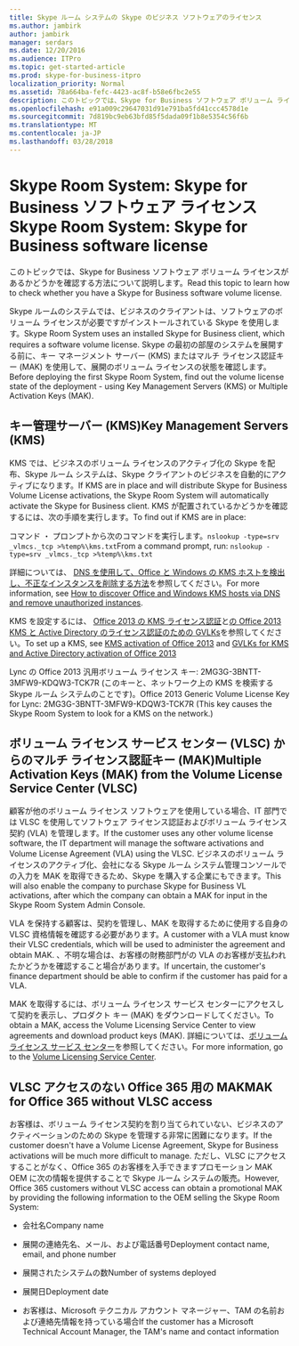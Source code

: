 ```yaml
---
title: Skype ルーム システムの Skype のビジネス ソフトウェアのライセンス
ms.author: jambirk
author: jambirk
manager: serdars
ms.date: 12/20/2016
ms.audience: ITPro
ms.topic: get-started-article
ms.prod: skype-for-business-itpro
localization_priority: Normal
ms.assetid: 78a664ba-fefc-4423-ac8f-b58e6fbc2e55
description: このトピックでは、Skype for Business ソフトウェア ボリューム ライセンスがあるかどうかを確認する方法について説明します。
ms.openlocfilehash: e91a009c29647031d91e791ba5fd41ccc4578d1e
ms.sourcegitcommit: 7d819bc9eb63bfd85f5dada09f1b8e5354c56f6b
ms.translationtype: MT
ms.contentlocale: ja-JP
ms.lasthandoff: 03/28/2018
---
```

# <a name="skype-room-system-skype-for-business-software-license"></a><span data-ttu-id="33854-103">Skype Room System: Skype for Business ソフトウェア ライセンス</span><span class="sxs-lookup"><span data-stu-id="33854-103">Skype Room System: Skype for Business software license</span></span>
 
<span data-ttu-id="33854-104">このトピックでは、Skype for Business ソフトウェア ボリューム ライセンスがあるかどうかを確認する方法について説明します。</span><span class="sxs-lookup"><span data-stu-id="33854-104">Read this topic to learn how to check whether you have a Skype for Business software volume license.</span></span> 
  
<span data-ttu-id="33854-105">Skype ルームのシステムでは、ビジネスのクライアントは、ソフトウェアのボリューム ライセンスが必要ですがインストールされている Skype を使用します。</span><span class="sxs-lookup"><span data-stu-id="33854-105">Skype Room System uses an installed Skype for Business client, which requires a software volume license.</span></span> <span data-ttu-id="33854-106">Skype の最初の部屋のシステムを展開する前に、キー マネージメント サーバー (KMS) またはマルチ ライセンス認証キー (MAK) を使用して、展開のボリューム ライセンスの状態を確認します。</span><span class="sxs-lookup"><span data-stu-id="33854-106">Before deploying the first Skype Room System, find out the volume license state of the deployment - using Key Management Servers (KMS) or Multiple Activation Keys (MAK).</span></span>
  
## <a name="key-management-servers-kms"></a><span data-ttu-id="33854-107">キー管理サーバー (KMS)</span><span class="sxs-lookup"><span data-stu-id="33854-107">Key Management Servers (KMS)</span></span>

<span data-ttu-id="33854-108">KMS では、ビジネスのボリューム ライセンスのアクティブ化の Skype を配布、Skype ルーム システムは、Skype クライアントのビジネスを自動的にアクティブになります。</span><span class="sxs-lookup"><span data-stu-id="33854-108">If KMS are in place and will distribute Skype for Business Volume License activations, the Skype Room System will automatically activate the Skype for Business client.</span></span> <span data-ttu-id="33854-109">KMS が配置されているかどうかを確認するには、次の手順を実行します。</span><span class="sxs-lookup"><span data-stu-id="33854-109">To find out if KMS are in place:</span></span>
  
<span data-ttu-id="33854-110">コマンド ・ プロンプトから次のコマンドを実行します。`nslookup -type=srv _vlmcs._tcp >%temp%\kms.txt`</span><span class="sxs-lookup"><span data-stu-id="33854-110">From a command prompt, run:  `nslookup -type=srv _vlmcs._tcp >%temp%\kms.txt`</span></span>
  
<span data-ttu-id="33854-111">詳細については、 [DNS を使用して、Office と Windows の KMS ホストを検出し、不正なインスタンスを削除する方法](https://blogs.technet.com/b/odsupport/archive/2011/11/14/how-to-discover-kms-hosts-via-a-dns-query-and-remove-them-if-need-be.aspx)を参照してください。</span><span class="sxs-lookup"><span data-stu-id="33854-111">For more information, see [How to discover Office and Windows KMS hosts via DNS and remove unauthorized instances](https://blogs.technet.com/b/odsupport/archive/2011/11/14/how-to-discover-kms-hosts-via-a-dns-query-and-remove-them-if-need-be.aspx).</span></span> 
  
<span data-ttu-id="33854-112">KMS を設定するには、 [Office 2013 の KMS ライセンス認証](https://technet.microsoft.com/en-us/library/ee624357.aspx)と[の Office 2013 KMS と Active Directory のライセンス認証のための GVLKs](https://technet.microsoft.com/en-us/library/dn385360.aspx)を参照してください。</span><span class="sxs-lookup"><span data-stu-id="33854-112">To set up a KMS, see [KMS activation of Office 2013](https://technet.microsoft.com/en-us/library/ee624357.aspx) and [GVLKs for KMS and Active Directory activation of Office 2013](https://technet.microsoft.com/en-us/library/dn385360.aspx)</span></span>
  
<span data-ttu-id="33854-113">Lync の Office 2013 汎用ボリューム ライセンス キー: 2MG3G-3BNTT-3MFW9-KDQW3-TCK7R (このキーと、ネットワーク上の KMS を検索する Skype ルーム システムのことです)。</span><span class="sxs-lookup"><span data-stu-id="33854-113">Office 2013 Generic Volume License Key for Lync: 2MG3G-3BNTT-3MFW9-KDQW3-TCK7R (This key causes the Skype Room System to look for a KMS on the network.)</span></span>
  
## <a name="multiple-activation-keys-mak-from-the-volume-license-service-center-vlsc"></a><span data-ttu-id="33854-114">ボリューム ライセンス サービス センター (VLSC) からのマルチ ライセンス認証キー (MAK)</span><span class="sxs-lookup"><span data-stu-id="33854-114">Multiple Activation Keys (MAK) from the Volume License Service Center (VLSC)</span></span>

<span data-ttu-id="33854-115">顧客が他のボリューム ライセンス ソフトウェアを使用している場合、IT 部門では VLSC を使用してソフトウェア ライセンス認証およびボリューム ライセンス契約 (VLA) を管理します。</span><span class="sxs-lookup"><span data-stu-id="33854-115">If the customer uses any other volume license software, the IT department will manage the software activations and Volume License Agreement (VLA) using the VLSC.</span></span> <span data-ttu-id="33854-116">ビジネスのボリューム ライセンスのアクティブ化、会社になる Skype ルーム システム管理コンソールでの入力を MAK を取得できるため、Skype を購入する企業にもできます。</span><span class="sxs-lookup"><span data-stu-id="33854-116">This will also enable the company to purchase Skype for Business VL activations, after which the company can obtain a MAK for input in the Skype Room System Admin Console.</span></span>
  
<span data-ttu-id="33854-117">VLA を保持する顧客は、契約を管理し、MAK を取得するために使用する自身の VLSC 資格情報を確認する必要があります。</span><span class="sxs-lookup"><span data-stu-id="33854-117">A customer with a VLA must know their VLSC credentials, which will be used to administer the agreement and obtain MAK.</span></span> <span data-ttu-id="33854-118">、不明な場合は、お客様の財務部門がの VLA のお客様が支払われたかどうかを確認すること場合があります。</span><span class="sxs-lookup"><span data-stu-id="33854-118">If uncertain, the customer's finance department should be able to confirm if the customer has paid for a VLA.</span></span>
  
<span data-ttu-id="33854-119">MAK を取得するには、ボリューム ライセンス サービス センターにアクセスして契約を表示し、プロダクト キー (MAK) をダウンロードしてください。</span><span class="sxs-lookup"><span data-stu-id="33854-119">To obtain a MAK, access the Volume Licensing Service Center to view agreements and download product keys (MAK).</span></span> <span data-ttu-id="33854-120">詳細については、[ボリューム ライセンス サービス センター](https://www.microsoft.com/Licensing/servicecenter/default.aspx)を参照してください。</span><span class="sxs-lookup"><span data-stu-id="33854-120">For more information, go to the [Volume Licensing Service Center](https://www.microsoft.com/Licensing/servicecenter/default.aspx).</span></span> 
  
## <a name="mak-for-office-365-without-vlsc-access"></a><span data-ttu-id="33854-121">VLSC アクセスのない Office 365 用の MAK</span><span class="sxs-lookup"><span data-stu-id="33854-121">MAK for Office 365 without VLSC access</span></span>

<span data-ttu-id="33854-122">お客様は、ボリューム ライセンス契約を割り当てられていない、ビジネスのアクティベーションのための Skype を管理する非常に困難になります。</span><span class="sxs-lookup"><span data-stu-id="33854-122">If the customer doesn't have a Volume License Agreement, Skype for Business activations will be much more difficult to manage.</span></span> <span data-ttu-id="33854-123">ただし、VLSC にアクセスすることがなく、Office 365 のお客様を入手できますプロモーション MAK OEM に次の情報を提供することで Skype ルーム システムの販売。</span><span class="sxs-lookup"><span data-stu-id="33854-123">However, Office 365 customers without VLSC access can obtain a promotional MAK by providing the following information to the OEM selling the Skype Room System:</span></span>
  
- <span data-ttu-id="33854-124">会社名</span><span class="sxs-lookup"><span data-stu-id="33854-124">Company name</span></span>
    
- <span data-ttu-id="33854-125">展開の連絡先名、メール、および電話番号</span><span class="sxs-lookup"><span data-stu-id="33854-125">Deployment contact name, email, and phone number</span></span>
    
- <span data-ttu-id="33854-126">展開されたシステムの数</span><span class="sxs-lookup"><span data-stu-id="33854-126">Number of systems deployed</span></span>
    
- <span data-ttu-id="33854-127">展開日</span><span class="sxs-lookup"><span data-stu-id="33854-127">Deployment date</span></span>
    
- <span data-ttu-id="33854-128">お客様は、Microsoft テクニカル アカウント マネージャー、TAM の名前および連絡先情報を持っている場合</span><span class="sxs-lookup"><span data-stu-id="33854-128">If the customer has a Microsoft Technical Account Manager, the TAM's name and contact information</span></span>
    

